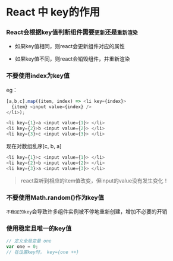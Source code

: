 # React 中 key的作用

### React会根据key值判断组件需要`更新`还是`重新渲染`

- 如果key值相同，则react会更新组件对应的属性

- 如果key值不同，则react会销毁组件，并重新渲染

### 不要使用index为key值

eg： 

```js
[a,b,c].map((item, index) => <li key={index}>
  {item} <input value={index} />
</li>);

<li key={1}>a <input value={1}> </li>
<li key={2}>b <input value={2}> </li>
<li key={3}>c <input value={3}> </li>
```

现在对数组乱序[c, b, a]
```js
<li key={1}>c <input value={1}> </li>
<li key={2}>b <input value={2}> </li>
<li key={3}>a <input value={3}> </li>
```

>react监听到相应的item值改变，但input的value没有发生变化！


### 不要使用Math.random()作为key值

`不稳定的key`会导致许多组件实例被不停地重新创建，增加不必要的开销

### 使用稳定且唯一的key值

```js
// 定义全局变量 one
var one = 0;
// 在设置key时， key={one ++}
```